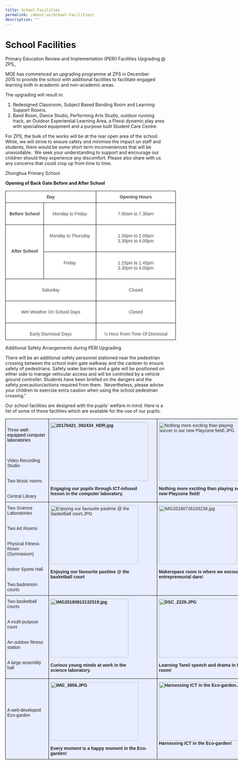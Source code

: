 ```yaml
---
title: School Facilities
permalink: /about-us/School-Facilities/
description: ""
---
```

School Facilities
=================

Primary Education Review and Implementation&nbsp;(PERI) Facilities Upgrading @ ZPS_

MOE has commenced an upgrading programme at ZPS in December 2015&nbsp;to provide the school with additional facilities to facilitate engaged learning both in academic and non-academic areas.&nbsp;

The upgrading will result in:


1) Redesigned Classroom, Subject Based Banding Room and Learning Support Rooms.
2) Band Room, Dance Studio, Performing Arts Studio, outdoor running track, an Outdoor Experiential Learning Area, a Flexsi dynamic play area with specialised equipment and a purpose built Student Care Centre.&nbsp;

For ZPS, the bulk of the works will be at the rear open area of the school. While, we will strive to ensure safety and minimise the impact on staff and students, there would be some short term inconveniences that will be unavoidable.&nbsp; We seek your understanding to support and encourage our children should they experience any discomfort. Please also share with us any concerns that could crop up from time to time.

Zhonghua Primary School

**Opening of Back Gate Before and After School**

<style type="text/css">
.tg  {border-collapse:collapse;border-spacing:0;}
.tg td{border-color:black;border-style:solid;border-width:1px;font-family:Arial, sans-serif;font-size:14px;
  overflow:hidden;padding:10px 5px;word-break:normal;}
.tg th{border-color:black;border-style:solid;border-width:1px;font-family:Arial, sans-serif;font-size:14px;
  font-weight:normal;overflow:hidden;padding:10px 5px;word-break:normal;}
.tg .tg-sxkx{background-color:#FFF;color:#454545;text-align:center;vertical-align:top}
.tg .tg-2fwu{background-color:#FFF;color:#454545;font-weight:bold;text-align:center;vertical-align:top}
</style>
<table style="undefined;table-layout: fixed; width: 536px" class="tg">
<colgroup>
<col style="width: 120px">
<col style="width: 165px">
<col style="width: 251px">
</colgroup>
<thead>
  <tr>
    <th colspan="2" class="tg-2fwu">Day</th>
    <th class="tg-2fwu">Opening Hours</th>
  </tr>
</thead>
<tbody>
  <tr>
    <td class="tg-2fwu"><br>Before School<br><br></td>
    <td class="tg-sxkx"><br>Monday to Friday</td>
    <td class="tg-sxkx"><br>7.00am to 7.30am</td>
  </tr>
  <tr>
    <td rowspan="2" class="tg-2fwu"><br><br><br><br>After School<br><br><br></td>
    <td class="tg-sxkx"><br>Monday to Thursday</td>
    <td class="tg-sxkx"><br>1.30pm to 2.00pm<br>3.30pm to 4.00pm<br><br>
  </td></tr>
  <tr>
    <td class="tg-sxkx"><br>Friday</td>
    <td class="tg-sxkx"><br>1.15pm to 1.45pm<br>3.30pm to 4.00pm<br><br></td>
  </tr>
  <tr>
    <td colspan="2" class="tg-sxkx"><br>Saturday<br><br></td>
    <td class="tg-sxkx"><br>Closed</td>
  </tr>
  <tr>
    <td colspan="2" class="tg-sxkx"><br>Wet Weather On School Days<br><br></td>
    <td class="tg-sxkx"><br>Closed</td>
  </tr>
  <tr>
    <td colspan="2" class="tg-sxkx"><br>Early Dismissal Days</td>
    <td class="tg-sxkx"><br>½ Hour From Time Of Dismissal</td>
  </tr>
</tbody>
</table>


Additional Safety Arrangements during PERI Upgrading

There will be an additional safety personnel stationed near the pedestrian crossing between the school main gate walkway and the canteen to ensure safety of pedestrians. Safety water barriers and a gate will be positioned on either side to manage vehicular access and will be controlled by a vehicle ground controller. Students have been briefed on the dangers and the safety precaution/actions required from them. &nbsp;Nevertheless, please advise your children to exercise extra caution when using the school pedestrian crossing.”

Our school facilities are designed with the pupils' welfare in mind. Here is a list of some of these facilities which are available for the use of our pupils.

<style type="text/css">
.tg  {border-collapse:collapse;border-spacing:0;}
.tg td{border-color:black;border-style:solid;border-width:1px;font-family:Arial, sans-serif;font-size:14px;
  overflow:hidden;padding:10px 5px;word-break:normal;}
.tg th{border-color:black;border-style:solid;border-width:1px;font-family:Arial, sans-serif;font-size:14px;
  font-weight:normal;overflow:hidden;padding:10px 5px;word-break:normal;}
.tg .tg-vqm8{background-color:#E8EDFF;color:#222;text-align:left;vertical-align:top}
.tg .tg-u05r{background-color:#E8EDFF;color:#222;font-weight:bold;text-align:left;vertical-align:top}
</style>
<table style="undefined;table-layout: fixed; width: 816px" class="tg">
<colgroup>
<col style="width: 138px">
<col style="width: 342px">
<col style="width: 336px">
</colgroup>
<thead>
  <tr>
    <th class="tg-vqm8"><br>Three<span style="color:black"> well-equipped computer laboratories</span><br><br><br><br>Video Recording Studio<br><br><br>Two Music rooms<br><br><br>Central Library</th>
    <th class="tg-u05r"><img height="184" width="307" alt="20170421_092434_HDR.jpg" src="https://zhonghuapri.moe.edu.sg/qql/slot/u610/school%20facilities/20170421_092434_HDR.jpg"><br><br>Engaging our pupils through ICT-infused<br>lesson in the computer laboratory. <br></th>
    <th class="tg-vqm8"><img height="184" width="276" alt="Nothing more exciting than playing soccer in our new Playzone field!.JPG" src="https://zhonghuapri.moe.edu.sg/qql/slot/u610/school%20facilities/Nothing%20more%20exciting%20than%20playing%20soccer%20in%20our%20new%20Playzone%20field!.JPG"><br><br><span style="font-weight:bold">Nothing more exciting than playing soccer in our new Playzone field!</span> <br></th>
  </tr>
</thead>
<tbody>
  <tr>
    <td class="tg-vqm8">Two Science Laboratories<br><br><br>Two Art Rooms<br><br><br>Physical Fitness Room (Gymnasium)<br><br><br>Indoor Sports Hall<br><br><br>Two badminton courts</td>
    <td class="tg-vqm8"><img height="184" width="276" alt="Enjoying our favourite pastime @ the basketball court.JPG" src="https://zhonghuapri.moe.edu.sg/qql/slot/u610/school%20facilities/Enjoying%20our%20favourite%20pastime%20@%20the%20basketball%20court.JPG"><br><br><span style="font-weight:bold">Enjoying our favourite pastime @ the</span><br><span style="font-weight:bold">basketball court</span><br></td>
    <td class="tg-vqm8"><img height="184" width="245" alt="IMG20180726103238.jpg" src="https://zhonghuapri.moe.edu.sg/qql/slot/u610/school%20facilities/IMG20180726103238.jpg"><br><br><span style="font-weight:bold">Makerspace room is where we encourage entrepreneurial dare!</span><br></td>
  </tr>
  <tr>
    <td class="tg-vqm8">Two basketball courts<br><br><br>A multi-purpose court<br><br><br>An outdoor fitness station<br><br><br>A large assembly hall<br><br></td>
    <td class="tg-u05r"><img height="184" width="245" alt="IMG20180813132519.jpg" src="https://zhonghuapri.moe.edu.sg/qql/slot/u610/school%20facilities/IMG20180813132519.jpg"><br><br>Curious young minds at work in the<br>science laboratory.<br></td>
    <td class="tg-u05r"><img height="184" width="327" alt="DSC_2229.JPG" src="https://zhonghuapri.moe.edu.sg/qql/slot/u610/school%20facilities/DSC_2229.JPG"><br><br>Learning Tamil speech and drama in the Music room!<br></td>
  </tr>
  <tr>
    <td class="tg-vqm8"><br><br><br><br><br>A well-developed Eco-garden</td>
    <td class="tg-u05r"><img height="184" width="276" alt="IMG_3856.JPG" src="https://zhonghuapri.moe.edu.sg/qql/slot/u610/school%20facilities/IMG_3856.JPG"><br><br>Every moment is a happy moment in the Eco-garden!<br></td>
    <td class="tg-u05r"><img height="184" width="327" alt="Harnessing ICT in the Eco-garden.JPG" src="https://zhonghuapri.moe.edu.sg/qql/slot/u610/school%20facilities/Harnessing%20ICT%20in%20the%20Eco-garden.JPG"><span style="color:#222">                               </span><br>Harnessing ICT in the Eco-garden!<br></td>
  </tr>
</tbody>
</table>